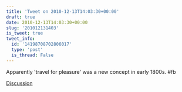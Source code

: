 ```yaml
---
title: 'Tweet on 2010-12-13T14:03:30+00:00'
draft: true
date: 2010-12-13T14:03:30+00:00
slug: '201012131403'
is_tweet: true
tweet_info:
  id: '14198708702806017'
  type: 'post'
  is_thread: False
---
```




Apparently 'travel for pleasure' was a new concept in early 1800s. #fb

[Discussion](https://x.com/sytelus/status/14198708702806017)
